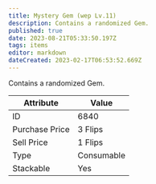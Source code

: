 ```yaml
---
title: Mystery Gem (wep Lv.11)
description: Contains a randomized Gem.
published: true
date: 2023-08-21T05:33:50.197Z
tags: items
editor: markdown
dateCreated: 2023-02-17T06:53:52.669Z
---
```


Contains a randomized Gem.

|Attribute|Value|
|-|-|
|ID|6840|
|Purchase Price|3 Flips|
|Sell Price|1 Flips|
|Type|Consumable|
|Stackable|Yes|

